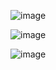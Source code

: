 ![image](https://user-images.githubusercontent.com/122464335/212467253-315740d0-d9c1-42a2-b3db-de56eccdb2ea.png)

![image](https://user-images.githubusercontent.com/122464335/212467454-d94e2fa8-df60-4e69-a181-9cd2e4590621.png)

![image](https://user-images.githubusercontent.com/122464335/212477838-0dc1dbdd-6625-4352-bb7c-1b93d231f7f0.png)
